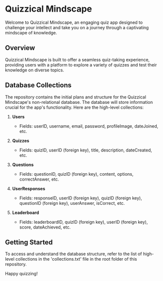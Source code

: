 # Quizzical Mindscape

Welcome to Quizzical Mindscape, an engaging quiz app designed to challenge your intellect and take you on a journey through a captivating mindscape of knowledge.

## Overview

Quizzical Mindscape is built to offer a seamless quiz-taking experience, providing users with a platform to explore a variety of quizzes and test their knowledge on diverse topics.

## Database Collections

The repository contains the initial plans and structure for the Quizzical Mindscape's non-relational database. The database will store information crucial for the app's functionality. Here are the high-level collections:

1. **Users**
   - Fields: userID, username, email, password, profileImage, dateJoined, etc.

2. **Quizzes**
   - Fields: quizID, userID (foreign key), title, description, dateCreated, etc.

3. **Questions**
   - Fields: questionID, quizID (foreign key), content, options, correctAnswer, etc.

4. **UserResponses**
   - Fields: responseID, userID (foreign key), quizID (foreign key), questionID (foreign key), userAnswer, isCorrect, etc.

5. **Leaderboard**
   - Fields: leaderboardID, quizID (foreign key), userID (foreign key), score, dateAchieved, etc.

## Getting Started

To access and understand the database structure, refer to the list of high-level collections in the 'collections.txt' file in the root folder of this repository.



Happy quizzing!

